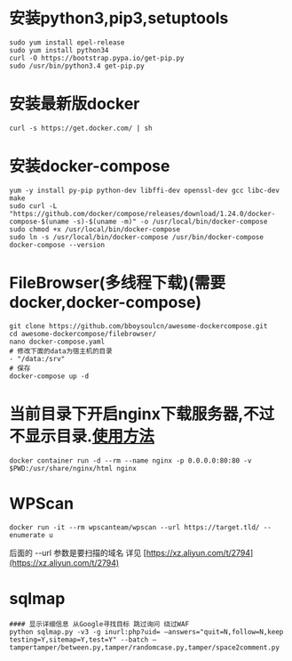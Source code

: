 # 安装python3,pip3,setuptools
```shell
sudo yum install epel-release
sudo yum install python34
curl -O https://bootstrap.pypa.io/get-pip.py
sudo /usr/bin/python3.4 get-pip.py
```

# 安装最新版docker
```shell
curl -s https://get.docker.com/ | sh
```

# 安装docker-compose
```shell
yum -y install py-pip python-dev libffi-dev openssl-dev gcc libc-dev make
sudo curl -L "https://github.com/docker/compose/releases/download/1.24.0/docker-compose-$(uname -s)-$(uname -m)" -o /usr/local/bin/docker-compose
sudo chmod +x /usr/local/bin/docker-compose
sudo ln -s /usr/local/bin/docker-compose /usr/bin/docker-compose
docker-compose --version
```

# FileBrowser(多线程下载)(需要docker,docker-compose)
```shell
git clone https://github.com/bboysoulcn/awesome-dockercompose.git
cd awesome-dockercompose/filebrowser/
nano docker-compose.yaml
# 修改下面的data为宿主机的目录
- "/data:/srv"
# 保存
docker-compose up -d
```

# 当前目录下开启nginx下载服务器,不过不显示目录.[使用方法](https://gwjczwy.github.io/2019/04/26/%E4%BD%BF%E7%94%A8nginx%E6%90%AD%E5%BB%BA%E6%96%AD%E7%82%B9%E7%BB%AD%E4%BC%A0%E6%96%87%E4%BB%B6%E4%B8%8B%E8%BD%BD%E6%9C%8D%E5%8A%A1%E5%99%A8/)
```
docker container run -d --rm --name nginx -p 0.0.0.0:80:80 -v $PWD:/usr/share/nginx/html nginx
```

# WPScan
```shell
docker run -it --rm wpscanteam/wpscan --url https://target.tld/ --enumerate u
```
后面的 --url 参数是要扫描的域名 详见 [https://xz.aliyun.com/t/2794](https://xz.aliyun.com/t/2794)

# sqlmap
```shell
#### 显示详细信息 从Google寻找目标 跳过询问 绕过WAF
python sqlmap.py -v3 -g inurl:php?uid= –answers="quit=N,follow=N,keep testing=Y,sitemap=Y,test=Y" --batch –tampertamper/between.py,tamper/randomcase.py,tamper/space2comment.py
```

